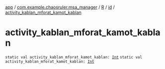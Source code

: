 [app](../../../index.md) / [com.example.chaosruler.msa_manager](../../index.md) / [R](../index.md) / [id](index.md) / [activity_kablan_mforat_kamot_kablan](.)

# activity_kablan_mforat_kamot_kablan

`static val activity_kablan_mforat_kamot_kablan: `[`Int`](https://kotlinlang.org/api/latest/jvm/stdlib/kotlin/-int/index.html)
`static val activity_kablan_mforat_kamot_kablan: `[`Int`](https://kotlinlang.org/api/latest/jvm/stdlib/kotlin/-int/index.html)
